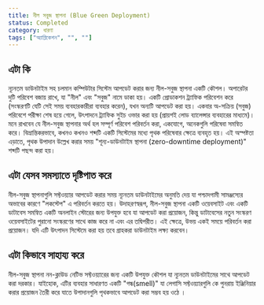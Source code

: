 ```yaml
---
title: নীল সবুজ স্থাপনা (Blue Green Deployment)
status: Completed
category: ধারণা
tags: ["অ্যাপ্লিকেশন", "", ""]
---
```


## এটা কি

ন্যূনতম ডাউনটাইম সহ চলমান কম্পিউটার সিস্টেম আপডেট করার জন্য নীল-সবুজ স্থাপনা একটি কৌশল।
অপারেটর দুটি পরিবেশ বজায় রাখে, যা "নীল" এবং "সবুজ" নামে ডাকা হয়।
একটি প্রোডাকশন ট্র্যাফিক পরিবেশন করে (সংস্করণটি যেটি সেই সময় ব্যবহারকারীরা ব্যবহার করেন), যখন অন্যটি আপডেট করা হয়।
একবার অ-সক্রিয় (সবুজ) পরিবেশে পরীক্ষা শেষ হয়ে গেলে,
উৎপাদনে ট্র্যাফিক সুইচ ওভার করা হয় (প্রায়শই লোড ব্যালেন্সার ব্যবহারের মাধ্যমে)।
মনে রাখবেন যে নীল-সবুজ স্থাপনার অর্থ হল সম্পূর্ণ পরিবেশ পরিবর্তন করা, একযোগে, অনেকগুলি পরিষেবা সমন্বিত করে।
বিভ্রান্তিকরভাবে, কখনও কখনও শব্দটি একটি সিস্টেমের মধ্যে পৃথক পরিষেবার ক্ষেত্রে ব্যবহৃত হয়।
এই অস্পষ্টতা এড়াতে, পৃথক উপাদান উল্লেখ করার সময় "শূন্য-ডাউনটাইম স্থাপনা (zero-downtime deployment)" শব্দটি পছন্দ করা হয়।

## এটা যেসব সমস্যাতে দৃষ্টিপাত করে

নীল-সবুজ স্থাপনাগুলি সফ্টওয়্যার আপডেট করার সময় ন্যূনতম ডাউনটাইমের অনুমতি দেয় যা পশ্চাদগামী সামঞ্জস্যের অভাবের কারণে "লকস্টেপ" এ পরিবর্তন করতে হয়।
উদাহরণস্বরূপ, নীল-সবুজ স্থাপনা একটি ওয়েবসাইট এবং একটি ডাটাবেস সমন্বিত একটি অনলাইন স্টোরের জন্য উপযুক্ত হবে যা আপডেট করা প্রয়োজন, কিন্তু ডাটাবেসের নতুন সংস্করণ ওয়েবসাইটের পুরানো সংস্করণের সাথে কাজ করে না এবং এর তদ্বিপরীত।
এই ক্ষেত্রে, উভয় একই সময়ে পরিবর্তন করা প্রয়োজন।
যদি এটি উৎপাদন সিস্টেমে করা হয় তবে গ্রাহকরা ডাউনটাইম লক্ষ্য করবেন।

## এটা কিভাবে সাহায্য করে

নীল-সবুজ স্থাপনা নন-ক্লাউড নেটিভ সফ্টওয়্যারের জন্য একটি উপযুক্ত কৌশল যা ন্যূনতম ডাউনটাইমের সাথে আপডেট করা দরকার।
যাইহোক, এটির ব্যবহার সাধারণত একটি "গন্ধ(smell)" যা লেগাসি সফ্টওয়্যারগুলি কে পুনরায় ইঞ্জিনিয়ার করার প্রয়োজন তৈরী করে যাতে উপাদানগুলি পৃথকভাবে আপডেট করা সম্ভব হয় ওঠে ।      
